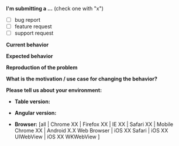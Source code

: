 **I'm submitting a ...** (check one with "x")

- [ ] bug report
- [ ] feature request
- [ ] support request

**Current behavior**

<!-- Describe how the bug manifests. -->

**Expected behavior**

<!-- Describe what the behavior would be without the bug. -->

**Reproduction of the problem**

<!-- If the current behavior is a bug or you can illustrate your feature request better with an example, please provide the steps to reproduce and if possible a minimal demo of the problem via https://stackblitz.com or similar (you can use this template as a starting point: https://stackblitz.com/fork/github/siemens/ngx-datatable/tree/main/projects/stackblitz). -->

**What is the motivation / use case for changing the behavior?**

<!-- Describe the motivation or the concrete use case -->

**Please tell us about your environment:**

<!-- Operating system, IDE, package manager, HTTP server, ... -->

- **Table version:**
<!-- Check whether this is still an issue in the most recent table version -->

- **Angular version:**
<!-- Check whether this is still an issue in the most recent Angular version -->

- **Browser:** [all | Chrome XX | Firefox XX | IE XX | Safari XX | Mobile Chrome XX | Android X.X Web Browser | iOS XX Safari | iOS XX UIWebView | iOS XX WKWebView ]
<!-- All browsers where this could be reproduced -->
